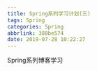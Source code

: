 ```yaml
---
title: Spring系列学习计划(三)
tags: Spring
categories: Spring
abbrlink: 388be574
date: 2019-07-28 10:22:27
---
```

Spring系列博客学习
<!--more-->

